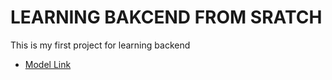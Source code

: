 # LEARNING BAKCEND FROM SRATCH

This is my first project for learning backend

- [Model Link](https://app.eraser.io/workspace/YtPqZ1VogxGy1jzIDkzj)